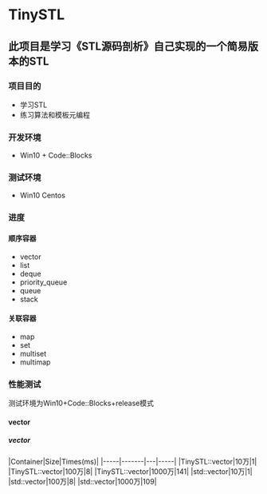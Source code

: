 # TinySTL
此项目是学习《STL源码剖析》自己实现的一个简易版本的STL
---------
### 项目目的
- 学习STL
- 练习算法和模板元编程
### 开发环境
- Win10 + Code::Blocks
### 测试环境
- Win10 Centos
### 进度
#### 顺序容器
- vector
- list 
- deque
- priority_queue
- queue
- stack

#### 关联容器
- map
- set
- multiset
- multimap
### 性能测试
测试环境为Win10+Code::Blocks+release模式
#### vector
##### vector<int>
|Container|Size|Times(ms)|
|-----|-------|---|-----|
|TinySTL::vector<int>|10万|1|
 |TinySTL::vector<int>|100万|8|
 |TinySTL::vector<int>|1000万|141|
 |std::vector<int>|10万|1|
 |std::vector<int>|100万|8|
 |std::vector<int>|1000万|109|
